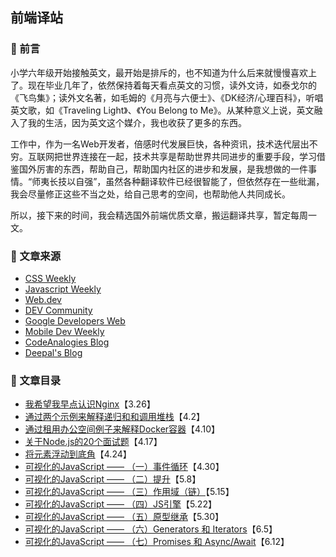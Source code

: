 ## 前端译站

### :maple_leaf: 前言

小学六年级开始接触英文，最开始是排斥的，也不知道为什么后来就慢慢喜欢上了。现在毕业几年了，依然保持着每天看点英文的习惯，读外文诗，如泰戈尔的《飞鸟集》；读外文名著，如毛姆的《月亮与六便士》、《DK经济/心理百科》，听唱英文歌，如《Traveling Light》、《You Belong to Me》。从某种意义上说，英文融入了我的生活，因为英文这个媒介，我也收获了更多的东西。

工作中，作为一名Web开发者，倍感时代发展巨快，各种资讯，技术迭代层出不穷。互联网把世界连接在一起，技术共享是帮助世界共同进步的重要手段，学习借鉴国外厉害的东西，帮助自己，帮助国内社区的进步和发展，是我想做的一件事情。“师夷长技以自强”，虽然各种翻译软件已经很智能了，但依然存在一些纰漏，我会尽量修正这些不当之处，给自己思考的空间，也帮助他人共同成长。

所以，接下来的时间，我会精选国外前端优质文章，搬运翻译共享，暂定每周一文。

### :maple_leaf: 文章来源

* [CSS Weekly](https://css-weekly.com/archives/)
* [Javascript Weekly](https://javascriptweekly.com/issues/520)
* [Web.dev](https://web.dev/blog/)
* [DEV Community](https://dev.to/aemiej/nginx-concepts-i-wish-i-knew-years-ago-23o0)
* [Google Developers Web](https://developers.google.com/web/)
* [Mobile Dev Weekly](https://mobiledevweekly.com/issues)
* [CodeAnalogies Blog](https://blog.codeanalogies.com/)
* [Deepal's Blog](https://blog.insiderattack.net/)

### :maple_leaf: 文章目录

* [我希望我早点认识Nginx](https://github.com/xszi/frontend-translation-forest/issues/1)【3.26】
* [通过两个示例来解释递归和和调用堆栈](https://github.com/xszi/frontend-translation-forest/issues/2)【4.2】
* [通过租用办公空间例子来解释Docker容器](https://github.com/xszi/frontend-translation-forest/issues/3)【4.10】
* [关于Node.js的20个面试题](https://github.com/xszi/frontend-translation-forest/issues/4)【4.17】
* [将元素浮动到底角](https://github.com/xszi/frontend-translation-forest/issues/5)【4.24】
* [可视化的JavaScript —— （一）事件循环](https://github.com/xszi/frontend-translation-forest/issues/6)【4.30】
* [可视化的JavaScript —— （二）提升](https://github.com/xszi/frontend-translation-forest/issues/7)【5.8】
* [可视化的JavaScript —— （三）作用域（链）](https://github.com/xszi/frontend-translation-forest/issues/8)【5.15】
* [可视化的JavaScript —— （四）JS引擎](https://github.com/xszi/frontend-translation-forest/issues/9)【5.22】
* [可视化的JavaScript —— （五）原型继承](https://github.com/xszi/frontend-translation-forest/issues/10)【5.30】
* [可视化的JavaScript —— （六）Generators 和 Iterators](https://github.com/xszi/frontend-translation-forest/issues/11)【6.5】
* [可视化的JavaScript —— （七）Promises 和 Async/Await](https://github.com/xszi/frontend-translation-forest/issues/12)【6.12】
